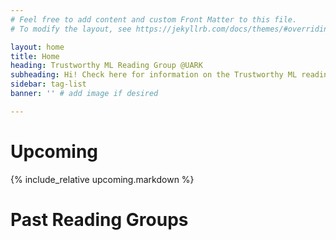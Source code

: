 ```yaml
---
# Feel free to add content and custom Front Matter to this file.
# To modify the layout, see https://jekyllrb.com/docs/themes/#overriding-theme-defaults

layout: home
title: Home
heading: Trustworthy ML Reading Group @UARK
subheading: Hi! Check here for information on the Trustworthy ML reading group.
sidebar: tag-list
banner: '' # add image if desired

---
```

# Upcoming

{% include_relative upcoming.markdown %}

# Past Reading Groups
